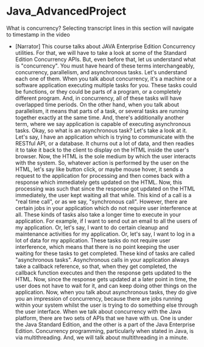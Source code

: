 # Java_AdvancedProject
What is concurrency?
Selecting transcript lines in this section will navigate to timestamp in the video
- [Narrator] This course talks about JAVA Enterprise Edition Concurrency utilities. For that, we will have to take a look at some of the Standard Edition Concurrency APIs. But, even before that, let us understand what is "concurrency". You must have heard of these terms interchangeably, concurrency, parallelism, and asynchronous tasks. Let's understand each one of them. When you talk about concurrency, it's a machine or a software application executing multiple tasks for you. These tasks could be functions, or they could be parts of a program, or a completely different program. And, in concurrency, all of these tasks will have overlapped time periods. On the other hand, when you talk about parallelism, it means that parts of a task, or several tasks are running together exactly at the same time. And, there's additionally another term, where we say application is capable of executing asynchronous tasks. Okay, so what is an asynchronous task? Let's take a look at it. Let's say, I have an application which is trying to communicate with the RESTful API, or a database. It churns out a lot of data, and then readies it to take it back to the client to display on the HTML inside the user's browser. Now, the HTML is the sole medium by which the user interacts with the system. So, whatever action is performed by the user on the HTML, let's say like button click, or maybe mouse hover, it sends a request to the application for processing and then comes back with a response which immediately gets updated on the HTML. Now, this processing was such that since the response got updated on the HTML immediately, the user kept waiting all that while. This kind of a call is a "real time call", or as we say, "synchronous call". However, there are certain jobs in your application which do not require user interference at all. These kinds of tasks also take a longer time to execute in your application. For example, if I want to send out an email to all the users of my application. Or, let's say, I want to do certain cleanup and maintenance activities for my application. Or, let's say, I want to log in a lot of data for my application. These tasks do not require user interference, which means that there is no point keeping the user waiting for these tasks to get completed. These kind of tasks are called "asynchronous tasks". Asynchronous calls in your application always take a callback reference, so that, when they get completed, the callback function executes and then the response gets updated to the HTML. Now, since the response gets updated at a later point in time, the user does not have to wait for it, and can keep doing other things on the application. Now, when you talk about asynchronous tasks, they do give you an impression of concurrency, because there are jobs running within your system whilst the user is trying to do something else through the user interface. When we talk about concurrency with the Java platform, there are two sets of APIs that we have with us. One is under the Java Standard Edition, and the other is a part of the Java Enterprise Edition. Concurrency programming, particularly when stated in Java, is via multithreading. And, we will talk about multithreading in a minute.
